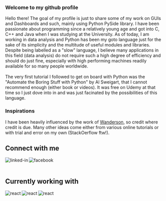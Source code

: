 ### Welcome to my github profile
Hello there! The goal of my profile is just to share some of my work on GUIs and Dashboards and such, mainly using Python PySide library.
I have been passionate about programming since a relatively young age and got into C, C++ and Java when I was studying at the University.
As of today, I am working in data analysis and Python has been my goto language just for the sake of its simplicity and the multitude of useful modules and libraries. Despite being labelled as a "slow" language, I believe many applications in this field (data analysis) do not require such a high degree of efficiency and should do just fine, especially with high performing machines readily available for so many people worldwide.
<br>
<br>
The very first tutorial I followed to get on board with Python was the "Automate the Boring Stuff with Python" by Al Sweigart, that I cannot recommend enough (either book or videos). It was free on Udemy at that time so I just dove into in and was just facinated by the possibilities of this language.

### Inspirations
I have been heavily influenced by the work of [Wanderson](https://github.com/Wanderson-Magalhaes), so credit where credit is due. Many other ideas come either from various online tutorials or with trial and error on my own (StackOerflow ftw!).

## Connect with me
[<img align="left" alt="linked-in" src="https://img.shields.io/badge/linkedin-%230077B5.svg?&style=for-the-badge&logo=linkedin&logoColor=white" />](https://www.linkedin.com/in/asadou)
[<img align="left" alt="facebook" src="https://img.shields.io/badge/facebook-%231877F2.svg?&style=for-the-badge&logo=facebook&logoColor=white" />](https://www.facebook.com/sadou.m.abdou/)
<br>
<br>

## Currently working with
<img align="left" alt="react" src="https://img.shields.io/static/v1?label=Python&message= &color=blue" />
<img align="left" alt="react" src="https://img.shields.io/static/v1?label=PyQT5/PySide2&message=Only old projects &color=orange" />
<img align="left" alt="react" src="https://img.shields.io/static/v1?label=PyQT6/PySide6&message=Newer projects &color=green" />

<br>
<br>
